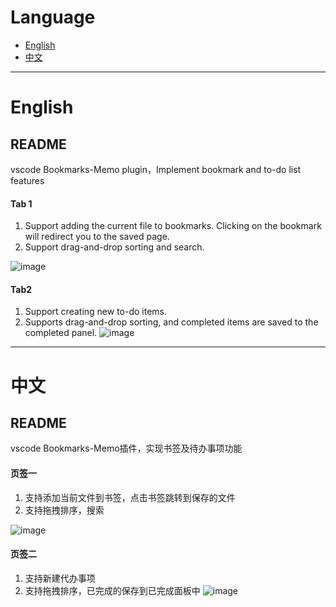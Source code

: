 # Language

- [English](#english)
- [中文](#中文)

---

# English

## README
vscode Bookmarks-Memo plugin，Implement bookmark and to-do list features

#### Tab 1
1. Support adding the current file to bookmarks. Clicking on the bookmark will redirect you to the saved page.
2. Support drag-and-drop sorting and search.

![image](https://github.com/user-attachments/assets/66a15467-4b35-4fd7-a2af-687226a2066c)


#### Tab2
1. Support creating new to-do items.
2. Supports drag-and-drop sorting, and completed items are saved to the completed panel.
![image](https://github.com/user-attachments/assets/44b0ae37-74ce-4e21-9698-5ae3bfd58d32)



---

# 中文

## README
vscode Bookmarks-Memo插件，实现书签及待办事项功能

#### 页签一
1. 支持添加当前文件到书签，点击书签跳转到保存的文件
2. 支持拖拽排序，搜索

![image](https://github.com/user-attachments/assets/b454079d-ddf4-4fda-a0c9-750ca2eb21c2)


#### 页签二
1. 支持新建代办事项
2. 支持拖拽排序，已完成的保存到已完成面板中
![image](https://github.com/user-attachments/assets/bc4a4d3b-1595-423b-8991-1e9e7df8cc58)


